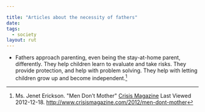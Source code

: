 ```yaml
---

title: "Articles about the necessity of fathers"
date: 
tags:
  - society
layout: rut
---
```



* Fathers approach parenting, even being the stay-at-home parent, differently.  They help children learn to evaluate and take risks.  They provide protection, and help with problem solving.  They help with letting children grow up and become independent.[^20121218-1]

[^20121218-1]: Ms. Jenet Erickson.  "Men Don’t Mother"  [Crisis Magazine](http://www.crisismagazine.com)  Last Viewed 2012-12-18.  <http://www.crisismagazine.com/2012/men-dont-mother>
